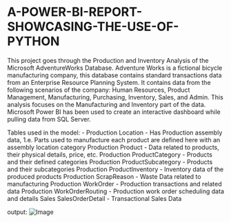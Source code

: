 # A-POWER-BI-REPORT-SHOWCASING-THE-USE-OF-PYTHON

This project goes through the Production and Inventory Analysis of the Microsoft AdventureWorks Database. Adventure Works is a fictional bicycle manufacturing company, this database contains standard transactions data from an Enterprise Resource Planning System. It contains data from the following scenarios of the company: Human Resources, Product Management, Manufacturing, Purchasing, Inventory, Sales, and Admin. This analysis focuses on the Manufacturing and Inventory part of the data. Microsoft Power BI has been used to create an interactive dashboard while pulling data from SQL Server.

Tables used in the model: -
Production Location - Has Production assembly data, 1.e. Parts used to manufacture each product are defined here with an assembly location category
Production Product - Data related to products, their physical details, price, etc.
Production ProductCategory - Products and their defined categories
Production ProductSubcategory - Products and their subcategories
Production ProductInventory - Inventory data of the produced products
Production ScrapReason - Waste Data related to manufacturing
Production WorkOrder - Production transactions and related data
Production WorkOrderRouting - Production work order scheduling data and details
Sales SalesOrderDetail - Transactional Sales Data

output:
![Image](https://github.com/user-attachments/assets/169cee1c-fd8a-494c-bf9d-d67cb7dd391d)
